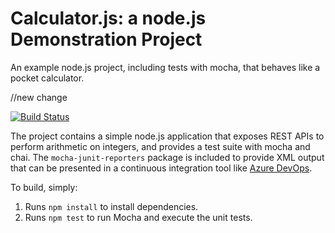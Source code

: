 Calculator.js: a node.js Demonstration Project
==============================================
An example node.js project, including tests with mocha, that behaves like
a pocket calculator.

//new change

[![Build Status](https://dev.azure.com/revathybarath196150198/revathybarath19615/_apis/build/status/revathybarath19615.calculator?branchName=refs%2Fpull%2F1%2Fmerge)](https://dev.azure.com/revathybarath196150198/revathybarath19615/_build/latest?definitionId=1&branchName=refs%2Fpull%2F1%2Fmerge)

The project contains a simple node.js application that exposes REST APIs
to perform arithmetic on integers, and provides a test suite with mocha
and chai.  The `mocha-junit-reporters` package is included to provide XML
output that can be presented in a continuous integration tool like
[Azure DevOps](https://azure.com/devops).

To build, simply:

1. Runs `npm install` to install dependencies.
2. Runs `npm test` to run Mocha and execute the unit tests.

